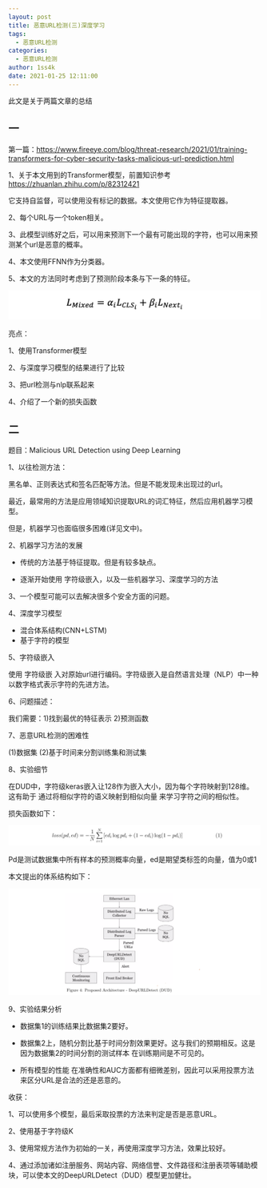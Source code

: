```yaml
---
layout: post
title: 恶意URL检测(三)深度学习
tags:
  - 恶意URL检测
categories:
  - 恶意URL检测
author: 1ss4k
date: 2021-01-25 12:11:00
---
```

此文是关于两篇文章的总结



## 一



第一篇：https://www.fireeye.com/blog/threat-research/2021/01/training-transformers-for-cyber-security-tasks-malicious-url-prediction.html



1、关于本文用到的Transformer模型，前置知识参考 https://zhuanlan.zhihu.com/p/82312421

它支持自监督，可以使用没有标记的数据。本文使用它作为特征提取器。

2、每个URL与一个token相关。

3、此模型训练好之后，可以用来预测下一个最有可能出现的字符，也可以用来预测某个url是恶意的概率。

4、本文使用FFNN作为分类器。

5、本文的方法同时考虑到了预测阶段本条与下一条的特征。

![upload successful](/images/pasted-180.png)

亮点：

1、使用Transformer模型

2、与深度学习模型的结果进行了比较

3、把url检测与nlp联系起来

4、介绍了一个新的损失函数



## 二



题目：Malicious URL Detection using Deep Learning



1、以往检测方法：

黑名单、正则表达式和签名匹配等方法。但是不能发现未出现过的url。

最近，最常用的方法是应用领域知识提取URL的词汇特征，然后应用机器学习模型。

但是，机器学习也面临很多困难(详见文中)。



2、机器学习方法的发展

* 传统的方法基于特征提取。但是有较多缺点。

* 逐渐开始使用 字符级嵌入，以及一些机器学习、深度学习的方法



3、一个模型可能可以去解决很多个安全方面的问题。



4、深度学习模型

* 混合体系结构(CNN+LSTM)
* 基于字符的模型



5、字符级嵌入

使用 字符级嵌 入对原始url进行编码。字符级嵌入是自然语言处理（NLP）中一种 以数字格式表示字符的先进方法。



6、问题描述：

我们需要：1)找到最优的特征表示 2)预测函数



7、恶意URL检测的困难性

(1)数据集 (2)基于时间来分割训练集和测试集



8、实验细节

在DUD中，字符级keras嵌入让128作为嵌入大小，因为每个字符映射到128维。这有助于 通过将相似字符的语义映射到相似向量 来学习字符之间的相似性。



损失函数如下：

![upload successful](/images/pasted-181.png)

Pd是测试数据集中所有样本的预测概率向量，ed是期望类标签的向量，值为0或1


本文提出的体系结构如下：

![upload successful](/images/pasted-182.png)

9、实验结果分析

* 数据集1的训练结果比数据集2要好。
* 数据集2上，随机分割比基于时间分割效果更好。这与我们的预期相反。这是因为数据集2的时间分割的测试样本 在训练期间是不可见的。

* 所有模型的性能 在准确性和AUC方面都有细微差别，因此可以采用投票方法来区分URL是合法的还是恶意的。



收获：

1、可以使用多个模型，最后采取投票的方法来判定是否是恶意URL。

2、使用基于字符级K

3、使用常规方法作为初始的一关，再使用深度学习方法，效果比较好。

4、通过添加诸如注册服务、网站内容、网络信誉、文件路径和注册表项等辅助模块，可以使本文的DeepURLDetect（DUD）模型更加健壮。